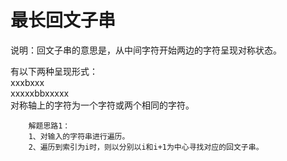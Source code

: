 最长回文子串
==================
说明：回文子串的意思是，从中间字符开始两边的字符呈现对称状态。<br/>

有以下两种呈现形式：<br>
xxxbxxx<br>
xxxxxbbxxxxx<br>
对称轴上的字符为一个字符或两个相同的字符。<br>


        解题思路1：
        1、对输入的字符串进行遍历。
        2、遍历到索引为i时，则以分别以i和i+1为中心寻找对应的回文子串。

